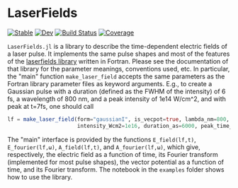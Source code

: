 # LaserFields

[![Stable](https://img.shields.io/badge/docs-stable-blue.svg)](https://jfeist.github.io/LaserFields.jl/stable/)
[![Dev](https://img.shields.io/badge/docs-dev-blue.svg)](https://jfeist.github.io/LaserFields.jl/dev/)
[![Build Status](https://github.com/jfeist/LaserFields.jl/actions/workflows/CI.yml/badge.svg?branch=main)](https://github.com/jfeist/LaserFields.jl/actions/workflows/CI.yml?query=branch%3Amain)
[![Coverage](https://codecov.io/gh/jfeist/LaserFields.jl/branch/main/graph/badge.svg)](https://codecov.io/gh/jfeist/LaserFields.jl)

`LaserFields.jl` is a library to describe the time-dependent electric fields of
a laser pulse. It implements the same pulse shapes and most of the features of
the [laserfields library](https://github.com/jfeist/laserfields) written in
Fortran. Please see the documentation of that library for the parameter
meanings, conventions used, etc. In particular, the "main" function
`make_laser_field` accepts the same parameters as the Fortran library parameter
files as keyword arguments. E.g., to create a Gaussian pulse with a duration
(defined as the FWHM of the intensity) of 6 fs, a wavelength of 800 nm, and a
peak intensity of 1e14 W/cm^2, and with peak at t=7fs, one should call
```julia
lf = make_laser_field(form="gaussianI", is_vecpot=true, lambda_nm=800,
                      intensity_Wcm2=1e16, duration_as=6000, peak_time_as=7000)
```

The "main" interface is provided by the functions `E_field(lf,t)`,
`E_fourier(lf,ω)`, `A_field(lf,t)`, and `A_fourier(lf,ω)`, which give,
respectively, the electric field as a function of time, its Fourier transform
(implemented for most pulse shapes), the vector potential as a function of time,
and its Fourier transform. The notebook in the `examples` folder shows how to
use the library.
